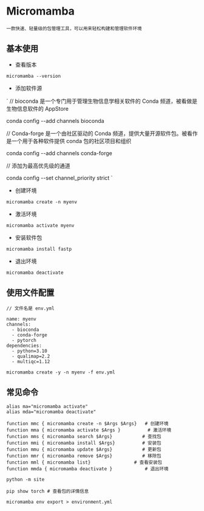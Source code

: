 # Micromamba

`
一款快速、轻量级的包管理工具，可以用来轻松构建和管理软件环境
`

## 基本使用

- 查看版本

`
micromamba --version
`

- 添加软件源

`
// bioconda 是一个专门用于管理生物信息学相关软件的 Conda 频道，被看做是生物信息软件的 AppStore

conda config --add channels bioconda

// Conda-forge 是一个由社区驱动的 Conda 频道，提供大量开源软件包。被看作是一个用于各种软件提供 conda 包的社区项目和组织

conda config --add channels conda-forge

// 添加为最高优先级的通道

conda config --set channel_priority strict
`

- 创建环境

`
micromamba create -n myenv
`

- 激活环境

`
micromamba activate myenv
`

- 安装软件包

`
micromamba install fastp
`

- 退出环境

`
micromamba deactivate
`

## 使用文件配置

```
// 文件名是 env.yml

name: myenv
channels:
  - bioconda
  - conda-forge
  - pytorch
dependencies:
  - python=3.10
  - qualimap=2.2
  - multiqc=1.12
```

```
micromamba create -y -n myenv -f env.yml
```

## 常见命令

```
alias ma="micromamba activate"
alias mda="micromamba deactivate"

function mmc { micromamba create -n $Args $Args}   # 创建环境
function mma { micromamba activate $Args }          # 激活环境
function mms { micromamba search $Args}           # 查找包
function mmi { micromamba install $Args}          # 安装包
function mmu { micromamba update $Args}           # 更新包
function mmr { micromamba remove $Args}           # 移除包
function mml { micromamba list}                # 查看安装包
function mmda { micromamba deactivate }            # 退出环境

python -m site  

pip show torch # 查看包的详情信息

micromamba env export > environment.yml
```



